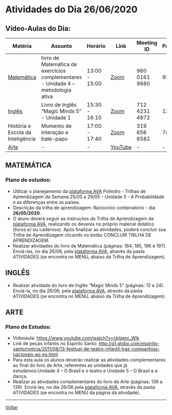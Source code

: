 # Atividades do Dia 26/06/2020

## Vídeo-Aulas do Dia:

| Matéria | Assunto |Horário | Link | Meeting ID | Password |
|---------|---------|--------|------|------------|----------|
| [Matemática](#matemática) | livro de Matemática de exercícios complementares - Unidade 4 – metodologia ativa | 13:00 - 15:00 | [Zoom](https://zoom.us/j/96001619880?pwd=Z0FySUtnM1o5bFZ4dk84c3drNmE0Zz09) | 960 0161 9880 | 930758 |
| [Inglês](#inglês) | Livro de Inglês “Magic Minds 5” - Unidade 1 | 15:30 - 16:10 | [Zoom](https://us04web.zoom.us/j/71242314872?pwd=aU95VFNjd2R5b2lsNUVEbmc1MllGUT09) | 712 4231 4872 | 1XBtPH | 
| História e Escola da Inteligência | Momento de interação e bate-papo | 17:00 - 17:40 | [Zoom](https://zoom.us/j/3196566582?pwd=cFNUb3BrREpzanpQV2toZ09RbjFnUT09) | 319 656 6582 | 7qaBx5 |
| [Arte](#arte) | - | - | [YouTube](https://www.youtube.com/watch?v=cklqenr_Wlk) | - | - |

## MATEMÁTICA

### Plano de estudos:
* Utilizar o planejamento da [plataforma AVA] Poliedro - Trilhas de Aprendizagem da Semana 25/05 a 29/05 - Unidade 5 - A Probabilidade e as diferenças entre os países.
* Descrição da trilha de aprendizagem: Raciocínio combinatório - dia **26/05/2020**.
* O aluno deverá seguir as instruções da Trilha de Aprendizagem da [plataforma AVA], realizando os deveres no próprio material didático (livros e/ ou cadernos). Após finalizar as atividades, poderá concluir sua Trilha de Aprendizagem clicando no botão CONCLUIR TRILHA DE APRENDIZAGEM.
* Realizar atividades do livro de Matemática (páginas: 184, 185, 196 e 197). Enviá-las, no dia 26/06, pela [plataforma AVA], através da pasta ATIVIDADES (se encontra no MENU, abaixo da Trilha de Aprendizagem).

## INGLÊS

* Realizar atividade do livro de Inglês “Magic Minds 5” (páginas: 12 e 24). Enviá-la, no dia 26/06,
pela [plataforma AVA], através da pasta ATIVIDADES (se encontra no MENU, abaixo da Trilha de
Aprendizagem).

## ARTE

### Plano de Estudos:

* Videoaula: <https://www.youtube.com/watch?v=cklqenr_Wlk>
* Link de peças infantis no Espirito Santo: <http://g1.globo.com/espirito-santo/noticia/2011/08/13-festival-de-teatro-infantil-traz-companhias-nacionais-ao-es.html>
* Para esta aula os alunos deverão realizar as atividades complementares ao final do livro de Arte, referentes as unidades que já estudamos:Unidade 4 – O Brasil e o teatro e Unidade 5 – O Brasil e a dança.
* Realizar as atividades complementares do livro de Arte (páginas: 136 a 139). Enviá-las, no dia 26/06 pela [plataforma AVA], através da pasta ATIVIDADES (se encontra no MENU da página da atividade).

---
[Voltar](index.md)


[plataforma AVA]: https://poliedro-ava.azurewebsites.net
